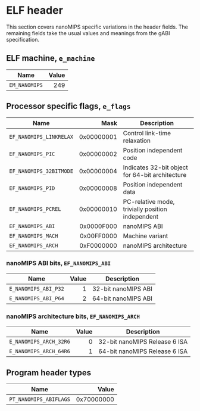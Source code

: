 # ELF header

This section covers nanoMIPS specific variations in the header fields. The
remaining fields take the usual values and meanings from the gABI
specification.

## ELF machine, `e_machine`

| Name          | Value   |
|---------------|--------:|
| `EM_NANOMIPS` | 249     |

## Processor specific flags, `e_flags`

| Name                    | Mask       | Description                  |
|-------------------------|-----------:|------------------------------|
| `EF_NANOMIPS_LINKRELAX` | 0x00000001 | Control link-time relaxation |
| `EF_NANOMIPS_PIC`       | 0x00000002 | Position independent code    |
| `EF_NANOMIPS_32BITMODE` | 0x00000004 | Indicates 32-bit object for 64-bit architecture |
| `EF_NANOMIPS_PID`       | 0x00000008 | Position independent data    |
| `EF_NANOMIPS_PCREL`     | 0x00000010 | PC-relative mode, trivially position independent |
| `EF_NANOMIPS_ABI`       | 0x0000F000 | nanoMIPS ABI |
| `EF_NANOMIPS_MACH`      | 0x00FF0000 | Machine variant |
| `EF_NANOMIPS_ARCH`      | 0xF0000000 | nanoMIPS architecture  |

### nanoMIPS ABI bits, `EF_NANOMIPS_ABI`

| Name                    | Value | Description         |
|-------------------------|------:|---------------------|
| `E_NANOMIPS_ABI_P32`    | 1     | 32-bit nanoMIPS ABI |
| `E_NANOMIPS_ABI_P64`    | 2     | 64-bit nanoMIPS ABI |

### nanoMIPS architecture bits, `EF_NANOMIPS_ARCH`

| Name                    | Value | Description         |
|-------------------------|------:|---------------------|
| `E_NANOMIPS_ARCH_32R6`  | 0     | 32-bit nanoMIPS Release 6 ISA |
| `E_NANOMIPS_ARCH_64R6`  | 1     | 64-bit nanoMIPS Release 6 ISA |

## Program header types

| Name                   | Value      |
|------------------------|-----------:|
| `PT_NANOMIPS_ABIFLAGS` | 0x70000000 |

